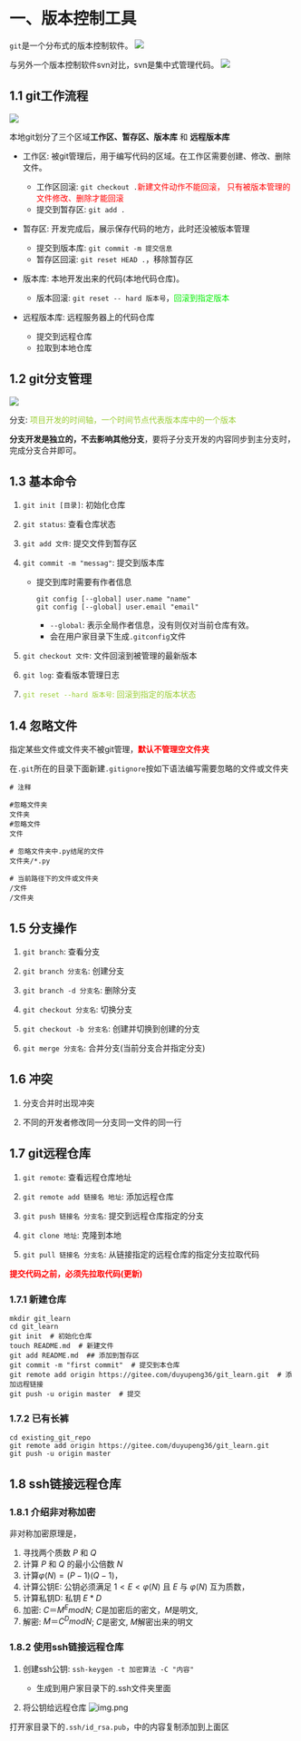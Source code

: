 # 一、版本控制工具


`git`是一个分布式的版本控制软件。
![](./.img/git.jpg)

与另外一个版本控制软件svn对比，svn是集中式管理代码。
![](./.img/svn.jpg)

## 1.1 git工作流程
![](./.img/git工作流程.jpg)

本地git划分了三个区域**工作区、暂存区、版本库** 和 **远程版本库**

* 工作区: 被git管理后，用于编写代码的区域。在工作区需要创建、修改、删除文件。
   * 工作区回滚: `git checkout .`<font style="color: red;">新建文件动作不能回滚，
     只有被版本管理的文件修改、删除才能回滚</font>
   * 提交到暂存区: `git add .` 
   
* 暂存区: 开发完成后，展示保存代码的地方，此时还没被版本管理
   * 提交到版本库: `git commit -m 提交信息`
   * 暂存区回滚: `git reset HEAD .`，移除暂存区
   
* 版本库: 本地开发出来的代码(本地代码仓库)。
   * 版本回滚: `git reset -- hard 版本号`，<font color='gree'>回滚到指定版本</font>

* 远程版本库: 远程服务器上的代码仓库
   * 提交到远程仓库
   * 拉取到本地仓库

## 1.2 git分支管理
![](https://gitee.com/duyupeng36/lufflyapi/tree/dev/.img/git分支管理.jpg)

分支: <font color="yellowgreen">项目开发的时间轴，一个时间节点代表版本库中的一个版本</font>

**分支开发是独立的，不去影响其他分支**，要将子分支开发的内容同步到主分支时，完成分支合并即可。


## 1.3 基本命令

1. `git init [目录]`: 初始化仓库

2. `git status`: 查看仓库状态

3. `git add 文件`: 提交文件到暂存区

4. `git commit -m "messag"`: 提交到版本库
    * 提交到库时需要有作者信息
        ```git
        git config [--global] user.name "name"
        git config [--global] user.email "email"
        ```
        * `--global`: 表示全局作者信息，没有则仅对当前仓库有效。
        * 会在用户家目录下生成`.gitconfig`文件
    
5. `git checkout 文件`: 文件回滚到被管理的最新版本

6. `git log`: 查看版本管理日志

7. <font color="yellowgreen">`git reset --hard 版本号`: 回滚到指定的版本状态</font>
## 1.4 忽略文件

指定某些文件或文件夹不被git管理，**<font color="red">默认不管理空文件夹</font>**

在`.git`所在的目录下面新建`.gitignore`按如下语法编写需要忽略的文件或文件夹
```gitignore
# 注释

#忽略文件夹
文件夹
#忽略文件
文件

# 忽略文件夹中.py结尾的文件
文件夹/*.py

# 当前路径下的文件或文件夹
/文件
/文件夹
```

## 1.5 分支操作

1. `git branch`: 查看分支

2. `git branch 分支名`: 创建分支
   
3. `git branch -d 分支名`: 删除分支

4. `git checkout 分支名`: 切换分支

5. `git checkout -b 分支名`: 创建并切换到创建的分支

6. `git merge 分支名`: 合并分支(当前分支合并指定分支)

## 1.6 冲突

1. 分支合并时出现冲突

2. 不同的开发者修改同一分支同一文件的同一行

## 1.7 git远程仓库
1. `git remote`: 查看远程仓库地址

2. `git remote add 链接名 地址`: 添加远程仓库

3. `git push 链接名 分支名`: 提交到远程仓库指定的分支

4. `git clone 地址`: 克隆到本地

5. `git pull 链接名 分支名`: 从链接指定的远程仓库的指定分支拉取代码

**<font color="red">提交代码之前，必须先拉取代码(更新)</font>**

### 1.7.1 新建仓库
```shell
mkdir git_learn
cd git_learn
git init  # 初始化仓库
touch README.md  # 新建文件
git add README.md  ## 添加到暂存区
git commit -m "first commit"  # 提交到本仓库
git remote add origin https://gitee.com/duyupeng36/git_learn.git  # 添加远程链接
git push -u origin master  # 提交
```

### 1.7.2 已有长裤
```shell
cd existing_git_repo
git remote add origin https://gitee.com/duyupeng36/git_learn.git
git push -u origin master
```

## 1.8 ssh链接远程仓库
### 1.8.1 介绍非对称加密

非对称加密原理是，
1. 寻找两个质数 $P$ 和 $Q$ 
2. 计算 $P$ 和 $Q$ 的最小公倍数 $N$
3. 计算$φ(N) = (P-1)(Q-1)$，
4. 计算公钥E: 公钥必须满足 $1 < E < φ(N)$ 且 $E$ 与 $φ(N)$ 互为质数，
5. 计算私钥D: 私钥 $E * D % φ(N) = 1$
6. 加密: $C ＝ M^E mod N$; $C$是加密后的密文，$M$是明文, 
7. 解密: $M ＝C^D mod N$; $C$是密文, $M$解密出来的明文

### 1.8.2 使用ssh链接远程仓库
1. 创建ssh公钥: `ssh-keygen -t 加密算法 -C "内容"`
    * 生成到用户家目录下的.ssh文件夹里面

2. 将公钥给远程仓库
![img.png](./.img/gitee添加ssh公钥.png)

打开家目录下的`.ssh/id_rsa.pub`，中的内容复制添加到上面区